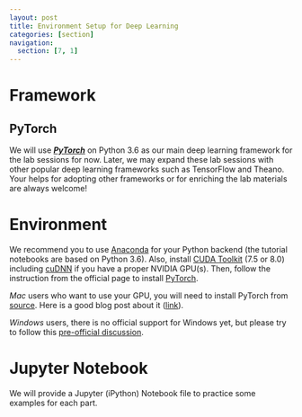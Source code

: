 ```yaml
---
layout: post
title: Environment Setup for Deep Learning
categories: [section]
navigation:
  section: [7, 1]
---
```


# Framework
## PyTorch
We will use ***[PyTorch](http://pytorch.org/)*** on Python 3.6 as our main deep learning framework for the lab sessions for now. Later, we may expand these lab sessions with other popular deep learning frameworks such as TensorFlow and Theano. Your helps for adopting other frameworks or for enriching the lab materials are always welcome!

# Environment
<!--
## Docker
We have prepared a Docker image (***sorry for the additional environment, we have a plan to combine all into a single environment***) and you can start a instance by following commands (install Docker first if you did not.)

{% highlight bash %}
docker run -it --privileged=true --cap-add=SYS_ADMIN --name doctorai -p 2222:22 -p 9530:9530 -v /YOUR/LOCAL/FOLDER/TO/SHARE:/mnt/data yuikns/doctorai:latest /bin/bash
{% endhighlight %}


## Native
You can also use your native local machine as your environment if you want to.
-->
We recommend you to use [Anaconda](https://anaconda.org/) for your Python backend (the tutorial notebooks are based on Python 3.6). Also, install [CUDA Toolkit](https://developer.nvidia.com/cuda-downloads) (7.5 or 8.0) including [cuDNN](https://developer.nvidia.com/cudnn) if you have a proper NVIDIA GPU(s). Then, follow the instruction from the official page to install [PyTorch](http://pytorch.org/).

*Mac* users who want to use your GPU, you will need to install PyTorch from [source](https://github.com/pytorch/pytorch#from-source). Here is a good blog post about it ([link](https://zhaoyu.li/post/install-pytorch-on-mac-with-nvidia-gpu/)).

*Windows* users, there is no official support for Windows yet, but please try to follow this [pre-official discussion](https://github.com/pytorch/pytorch/issues/494).

# Jupyter Notebook
We will provide a Jupyter (iPython) Notebook file to practice some examples for each part.